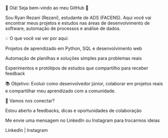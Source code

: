 🚀 Olá! Seja bem-vindo ao meu GitHub 👋

Sou Ryan Rezani (Rezani), estudante de ADS (FACENS).
Aqui você vai encontrar meus projetos e estudos nas áreas de desenvolvimento de software, automação de processos e análise de dados.

💡 O que você vai ver por aqui:

Projetos de aprendizado em Python, SQL e desenvolvimento web

Automação de planilhas e soluções simples para problemas reais

Experimentos e protótipos de estudos que compartilho para receber feedback

📚 Objetivo:
Evoluir como desenvolvedor júnior, colaborar em projetos reais e compartilhar meu aprendizado com a comunidade.

🤝 Vamos nos conectar?

Estou aberto a feedbacks, dicas e oportunidades de colaboração

Me envie uma mensagem no LinkedIn ou Instagram para trocarmos ideias

LinkedIn | Instagram

 
